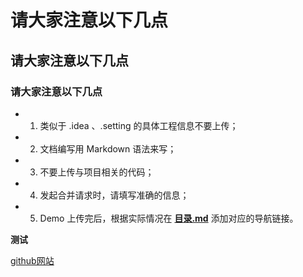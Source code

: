 # 请大家注意以下几点
## 请大家注意以下几点
### 请大家注意以下几点
- 1. 类似于 .idea 、.setting 的具体工程信息不要上传；
- 2. 文档编写用 Markdown 语法来写；
- 3. 不要上传与项目相关的代码；
- 4. 发起合并请求时，请填写准确的信息；
- 5. Demo 上传完后，根据实际情况在 **[目录.md](./目录.md)** 添加对应的导航链接。

**测试**

 [github网站](http://www.github.com/)

```

